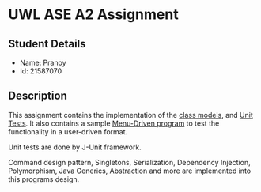 # UWL ASE A2 Assignment


## Student Details
- Name: Pranoy
- Id: 21587070

## Description
This assignment contains the implementation of the [class models](https://github.com/WipedOut21/AS-a2/tree/master/src/main/java/pranoy/uni/project/model), and [Unit Tests](https://github.com/WipedOut21/AS-a2/blob/master/src/test/java/TestAssignment2.java).
It also contains a sample [Menu-Driven program](https://github.com/WipedOut21/AS-a2/blob/master/src/main/java/pranoy/uni/project/Main.java) to test the functionality in a user-driven format.

Unit tests are done by J-Unit framework.

Command design pattern, Singletons, Serialization, Dependency Injection, Polymorphism, Java Generics, Abstraction and more are implemented into this programs design. 